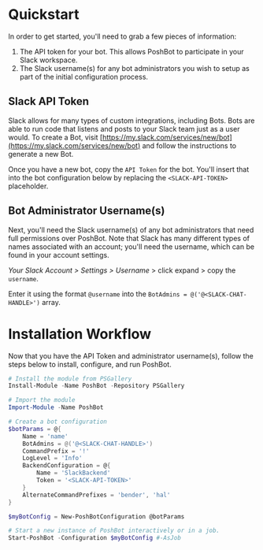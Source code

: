 
# Quickstart

In order to get started, you'll need to grab a few pieces of information:

1. The API token for your bot. This allows PoshBot to participate in your Slack workspace.
1. The Slack username(s) for any bot administrators you wish to setup as part of the initial configuration process.

## Slack API Token

Slack allows for many types of custom integrations, including Bots. Bots are able to run code that listens and posts to your Slack team just as a user would. To create a Bot, visit [https://my.slack.com/services/new/bot](https://my.slack.com/services/new/bot) and follow the instructions to generate a new Bot.

Once you have a new bot, copy the `API Token` for the bot. You'll insert that into the bot configuration below by replacing the `<SLACK-API-TOKEN>` placeholder.

## Bot Administrator Username(s)

Next, you'll need the Slack username(s) of any bot administrators that need full permissions over PoshBot. Note that Slack has many different types of names associated with an account; you'll need the username, which can be found in your account settings.

_Your Slack Account > Settings > Username_ > click expand > copy the `username`.

Enter it using the format `@username` into the `BotAdmins = @('@<SLACK-CHAT-HANDLE>')` array.

# Installation Workflow

Now that you have the API Token and administrator username(s), follow the steps below to install, configure, and run PoshBot.

```powershell
# Install the module from PSGallery
Install-Module -Name PoshBot -Repository PSGallery

# Import the module
Import-Module -Name PoshBot

# Create a bot configuration
$botParams = @{
    Name = 'name'
    BotAdmins = @('@<SLACK-CHAT-HANDLE>')
    CommandPrefix = '!'
    LogLevel = 'Info'
    BackendConfiguration = @{
        Name = 'SlackBackend'
        Token = '<SLACK-API-TOKEN>'
    }
    AlternateCommandPrefixes = 'bender', 'hal'
}

$myBotConfig = New-PoshBotConfiguration @botParams

# Start a new instance of PoshBot interactively or in a job.
Start-PoshBot -Configuration $myBotConfig #-AsJob
```
